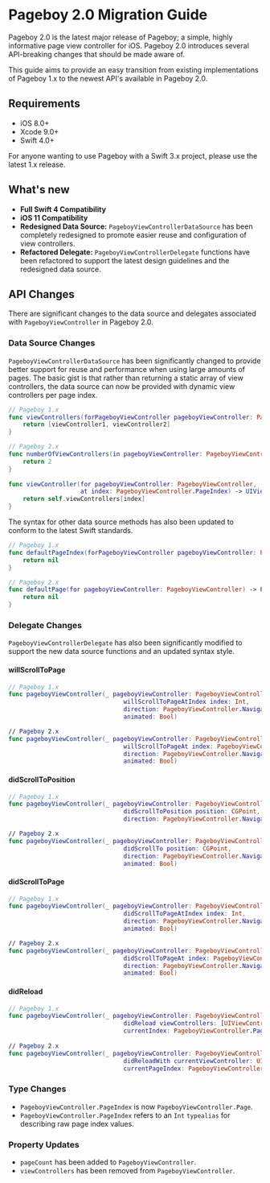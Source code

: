 # Pageboy 2.0 Migration Guide

Pageboy 2.0 is the latest major release of Pageboy; a simple, highly informative page view controller for iOS. Pageboy 2.0 introduces several API-breaking changes that should be made aware of.

This guide aims to provide an easy transition from existing implementations of Pageboy 1.x to the newest API's available in Pageboy 2.0.

## Requirements

- iOS 8.0+
- Xcode 9.0+
- Swift 4.0+

For anyone wanting to use Pageboy with a Swift 3.x project, please use the latest 1.x release.

## What's new

- **Full Swift 4 Compatibility**
- **iOS 11 Compatibility**
- **Redesigned Data Source:** `PageboyViewControllerDataSource` has been completely redesigned to promote easier reuse and configuration of view controllers.
- **Refactored Delegate:** `PageboyViewControllerDelegate` functions have been refactored to support the latest design guidelines and the redesigned data source.

## API Changes

There are significant changes to the data source and delegates associated with `PageboyViewController` in Pageboy 2.0.

### Data Source Changes
`PageboyViewControllerDataSource` has been significantly changed to provide better support for reuse and performance when using large amounts of pages. The basic gist is that rather than returning a static array of view controllers, the data source can now be provided with dynamic view controllers per page index.

```swift
// Pageboy 1.x
func viewControllers(forPageboyViewController pageboyViewController: PageboyViewController) -> [UIViewController]? {
	return [viewController1, viewController2]
}

// Pageboy 2.x
func numberOfViewControllers(in pageboyViewController: PageboyViewController) -> PageboyViewController.PageIndex {
	return 2
}
    
func viewController(for pageboyViewController: PageboyViewController,
                    at index: PageboyViewController.PageIndex) -> UIViewController? {
	return self.viewControllers[index]
}
```

The syntax for other data source methods has also been updated to conform to the latest Swift standards.

```swift
// Pageboy 1.x
func defaultPageIndex(forPageboyViewController pageboyViewController: PageboyViewController) -> PageboyViewController.PageIndex? {
	return nil
}

// Pageboy 2.x
func defaultPage(for pageboyViewController: PageboyViewController) -> PageboyViewController.Page? {
	return nil
}
```

### Delegate Changes
`PageboyViewControllerDelegate` has also been significantly modified to support the new data source functions and an updated syntax style.

#### willScrollToPage
```swift
// Pageboy 1.x
func pageboyViewController(_ pageboyViewController: PageboyViewController,
								willScrollToPageAtIndex index: Int,
								direction: PageboyViewController.NavigationDirection,
								animated: Bool)

// Pageboy 2.x
func pageboyViewController(_ pageboyViewController: PageboyViewController,
								willScrollToPageAt index: PageboyViewController.PageIndex,
								direction: PageboyViewController.NavigationDirection,
								animated: Bool)
```

#### didScrollToPosition
```swift
// Pageboy 1.x
func pageboyViewController(_ pageboyViewController: PageboyViewController,
								didScrollToPosition position: CGPoint,
								direction: PageboyViewController.NavigationDirection)

// Pageboy 2.x
func pageboyViewController(_ pageboyViewController: PageboyViewController,
								didScrollTo position: CGPoint,
								direction: PageboyViewController.NavigationDirection,
								animated: Bool)
```

#### didScrollToPage
```swift
// Pageboy 1.x
func pageboyViewController(_ pageboyViewController: PageboyViewController,
								didScrollToPageAtIndex index: Int,
								direction: PageboyViewController.NavigationDirection,
								animated: Bool)

// Pageboy 2.x
func pageboyViewController(_ pageboyViewController: PageboyViewController,
								didScrollToPageAt index: PageboyViewController.PageIndex,
								direction: PageboyViewController.NavigationDirection,
								animated: Bool)
```

#### didReload
```swift
// Pageboy 1.x
func pageboyViewController(_ pageboyViewController: PageboyViewController,
								didReload viewControllers: [UIViewController],
								currentIndex: PageboyViewController.PageIndex)
                             
// Pageboy 2.x
func pageboyViewController(_ pageboyViewController: PageboyViewController,
								didReloadWith currentViewController: UIViewController,
								currentPageIndex: PageboyViewController.PageIndex)
```

### Type Changes

- `PageboyViewController.PageIndex` is now `PageboyViewController.Page`.
- `PageboyViewController.PageIndex` refers to an `Int` `typealias` for describing raw page index values.

### Property Updates
- `pageCount` has been added to `PageboyViewController`.
- `viewControllers` has been removed from `PageboyViewController`.
